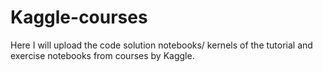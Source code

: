 # Kaggle-courses
Here I will upload the code solution notebooks/ kernels of the tutorial and exercise notebooks from courses by Kaggle. 

